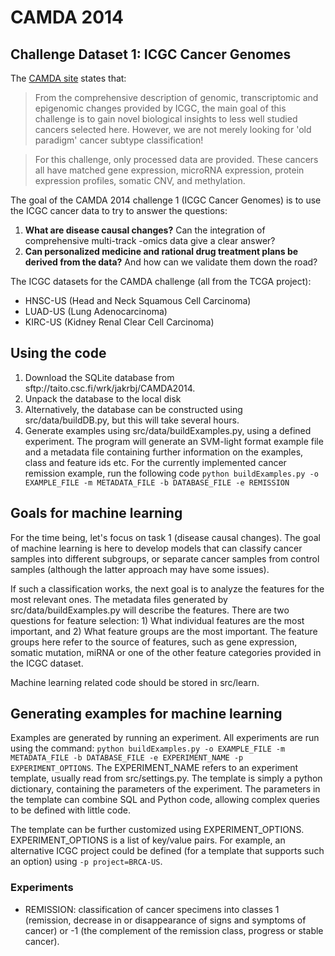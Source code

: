 CAMDA 2014
=========

Challenge Dataset 1: ICGC Cancer Genomes
----------------------------------------

The [CAMDA site](http://camda2014.bioinf.jku.at/doku.php/contest_dataset) states that:

>From the comprehensive description of genomic, transcriptomic and epigenomic changes provided by ICGC, the main goal of this challenge is to gain novel biological insights to less well studied cancers selected here. However, we are not merely looking for 'old paradigm' cancer subtype classification!

>For this challenge, only processed data are provided. These cancers all have matched gene expression, microRNA expression, protein expression profiles, somatic CNV, and methylation.


The goal of the CAMDA 2014 challenge 1 (ICGC Cancer Genomes) is to use the ICGC cancer data to try to answer the questions:

1. **What are disease causal changes?** Can the integration of comprehensive multi-track -omics data give a clear answer?
2. **Can personalized medicine and rational drug treatment plans be derived from the data?** And how can we validate them down the road?

The ICGC datasets for the CAMDA challenge (all from the TCGA project):

* HNSC-US (Head and Neck Squamous Cell Carcinoma)
* LUAD-US (Lung Adenocarcinoma)
* KIRC-US (Kidney Renal Clear Cell Carcinoma)

Using the code
----------------------------------------
1. Download the SQLite database from sftp://taito.csc.fi/wrk/jakrbj/CAMDA2014. 
2. Unpack the database to the local disk
3. Alternatively, the database can be constructed using src/data/buildDB.py, but this will take several hours.
4. Generate examples using src/data/buildExamples.py, using a defined experiment. The program will generate an SVM-light format example file and a metadata file containing further information on the examples, class and feature ids etc. For the currently implemented cancer remission example, run the following code `python buildExamples.py -o EXAMPLE_FILE -m METADATA_FILE -b DATABASE_FILE -e REMISSION`

Goals for machine learning
----------------------------------------
For the time being, let's focus on task 1 (disease causal changes). The goal of machine learning is here to develop models that can classify cancer samples into different subgroups, or separate cancer samples from control samples (although the latter approach may have some issues). 

If such a classification works, the next goal is to analyze the features for the most relevant ones. The metadata files generated by src/data/buildExamples.py will describe the features. There are two questions for feature selection: 1) What individual features are the most important, and 2) What feature groups are the most important. The feature groups here refer to the source of features, such as gene expression, somatic mutation, miRNA or one of the other feature categories provided in the ICGC dataset.

Machine learning related code should be stored in src/learn.

Generating examples for machine learning
----------------------------------------
Examples are generated by running an experiment. All experiments are run using the command: `python buildExamples.py -o EXAMPLE_FILE -m METADATA_FILE -b DATABASE_FILE -e EXPERIMENT_NAME -p EXPERIMENT_OPTIONS`. The EXPERIMENT_NAME refers to an experiment template, usually read from src/settings.py. The template is simply a python dictionary, containing the parameters of the experiment. The parameters in the template can combine SQL and Python code, allowing complex queries to be defined with little code.

The template can be further customized using EXPERIMENT_OPTIONS. EXPERIMENT_OPTIONS is a list of key/value pairs. For example, an alternative ICGC project could be defined (for a template that supports such an option) using `-p project=BRCA-US`.

### Experiments
* REMISSION: classification of cancer specimens into classes 1 (remission, decrease in or disappearance of signs and symptoms of cancer) or -1 (the complement of the remission class, progress or stable cancer).
